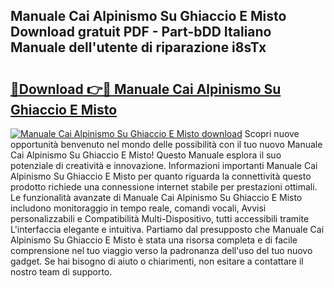 ## Manuale Cai Alpinismo Su Ghiaccio E Misto Download gratuit PDF - Part-bDD Italiano Manuale dell'utente di riparazione i8sTx

# <h2><a href="http://dfd9yz.blite.top/?on=Manuale+Cai+Alpinismo+Su+Ghiaccio+E+Misto">🔗Download 👉🔴 Manuale Cai Alpinismo Su Ghiaccio E Misto</a></h2>

[![Manuale Cai Alpinismo Su Ghiaccio E Misto download](https://i.imgur.com/lujVjoI.png)](http://dfd9yz.blite.top/?on=Manuale+Cai+Alpinismo+Su+Ghiaccio+E+Misto)
Scopri nuove opportunità benvenuto nel mondo delle possibilità con il tuo nuovo Manuale Cai Alpinismo Su Ghiaccio E Misto! Questo Manuale esplora il suo potenziale di creatività e innovazione. Informazioni importanti Manuale Cai Alpinismo Su Ghiaccio E Misto per quanto riguarda la connettività questo prodotto richiede una connessione internet stabile per prestazioni ottimali. Le funzionalità avanzate di Manuale Cai Alpinismo Su Ghiaccio E Misto includono monitoraggio in tempo reale, comandi vocali, Avvisi personalizzabili e Compatibilità Multi-Dispositivo, tutti accessibili tramite L'interfaccia elegante e intuitiva. Partiamo dal presupposto che Manuale Cai Alpinismo Su Ghiaccio E Misto è stata una risorsa completa e di facile comprensione nel tuo viaggio verso la padronanza dell'uso del tuo nuovo gadget. Se hai bisogno di aiuto o chiarimenti, non esitare a contattare il nostro team di supporto.
